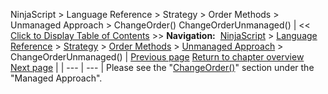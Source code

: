 ﻿
NinjaScript > Language Reference > Strategy > Order Methods > Unmanaged Approach > ChangeOrder()
ChangeOrderUnmanaged()
| << [Click to Display Table of Contents](unmanaged_changeorder.md) >> **Navigation:**     [NinjaScript](ninjascript.md) > [Language Reference](language_reference_wip.md) > [Strategy](strategy.md) > [Order Methods](order_methods.md) > [Unmanaged Approach](unmanaged_approach.md) > ChangeOrderUnmanaged() | [Previous page](unmanaged_cancelorder.md) [Return to chapter overview](unmanaged_approach.md) [Next page](ignoreoverfill.md) |
| --- | --- |
Please see the "[ChangeOrder()](managed_changeorder.md)" section under the "Managed Approach".

